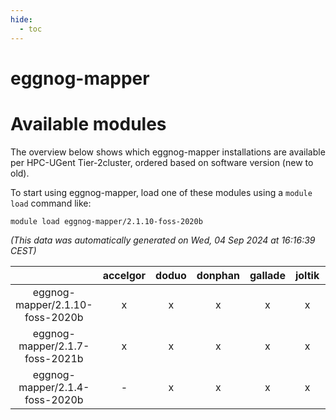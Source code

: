 ```yaml
---
hide:
  - toc
---
```


eggnog-mapper
=============

# Available modules


The overview below shows which eggnog-mapper installations are available per HPC-UGent Tier-2cluster, ordered based on software version (new to old).

To start using eggnog-mapper, load one of these modules using a `module load` command like:

```shell
module load eggnog-mapper/2.1.10-foss-2020b
```

*(This data was automatically generated on Wed, 04 Sep 2024 at 16:16:39 CEST)*  

| |accelgor|doduo|donphan|gallade|joltik|shinx|skitty|
| :---: | :---: | :---: | :---: | :---: | :---: | :---: | :---: |
|eggnog-mapper/2.1.10-foss-2020b|x|x|x|x|x|-|x|
|eggnog-mapper/2.1.7-foss-2021b|x|x|x|x|x|-|x|
|eggnog-mapper/2.1.4-foss-2020b|-|x|x|x|x|-|x|
